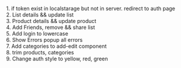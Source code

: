 <br>
1. if token exist in localstarage but not in server. redirect to auth page
<br>
2. List details && update list
<br>
3. Product details && update product
<br>
4. Add Friends, remove && share list
<br>
5. Add login to lowercase
<br>
6. Show Errors popup all errors
<br>
7. Add categories to add-edit component
<br>
8. trim products, categories
<br>
9. Change auth style to yellow, red, green
<br>
<br>
<br>
<br>
<br>
